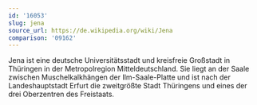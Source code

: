 ```yaml
---
id: '16053'
slug: jena
source_url: https://de.wikipedia.org/wiki/Jena
comparison: '09162'
---
```


Jena ist eine deutsche Universitätsstadt und kreisfreie Großstadt in Thüringen in der Metropolregion Mitteldeutschland. Sie liegt an der Saale zwischen Muschelkalkhängen der Ilm-Saale-Platte und ist nach der Landeshauptstadt Erfurt die zweitgrößte Stadt Thüringens und eines der drei Oberzentren des Freistaats.
